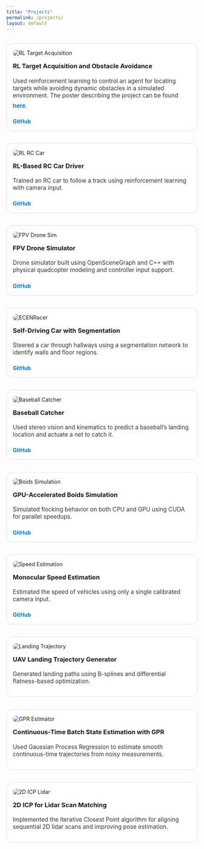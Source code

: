 ```yaml
---
title: "Projects"
permalink: /projects/
layout: default
---
```


<style>
.projects-grid {
  display: grid;
  grid-template-columns: repeat(auto-fit, minmax(320px, 1fr));
  gap: 2rem;
  padding: 1rem 0;
}
.project-tile {
  background: #fff;
  border-radius: 1rem;
  overflow: hidden;
  border: 1px solid #ddd;
  padding: 1rem;
  display: flex;
  flex-direction: column;
  transition: box-shadow 0.3s ease;
}
.project-tile:hover {
  box-shadow: 0 4px 12px rgba(0, 0, 0, 0.1);
}
.project-tile img {
  max-width: 100%;
  height: auto;
  margin-bottom: 0.75rem;
  border-radius: 0.5rem;
}
.project-tile h3 {
  margin: 0.25rem 0;
}
.project-tile p {
  font-size: 0.95rem;
  color: #333;
  flex-grow: 1;
}
.project-tile a {
  color: #007acc;
  text-decoration: none;
  margin-top: 0.5rem;
  font-weight: bold;
  display: inline-block;
}
</style>

<section class="projects-grid">

  <div class="project-tile">
    <img src="/assets/images/rl-drone.gif" alt="RL Target Acquisition">
    <h3>RL Target Acquisition and Obstacle Avoidance</h3>
    <p>Used reinforcement learning to control an agent for locating targets while avoiding dynamic obstacles in a simulated environment.  The poster describing the project can be found <a href="/assets/files/TargetAcquisition.pdf">here</a>.</p>
    <a href="https://github.com/ajordan5/RL-Target-Acquisition">GitHub</a>
  </div>

  <div class="project-tile">
    <img src="/assets/images/rc-rl.gif" alt="RL RC Car">
    <h3>RL-Based RC Car Driver</h3>
    <p>Trained an RC car to follow a track using reinforcement learning with camera input.</p>
    <a href="https://github.com/grastagg/SelfDrivingCarClassTeam4">GitHub</a>
  </div>

  <div class="project-tile">
    <img src="/assets/images/fpv-sim.gif" alt="FPV Drone Sim">
    <h3>FPV Drone Simulator</h3>
    <p>Drone simulator built using OpenSceneGraph and C++ with physical quadcopter modeling and controller input support.</p>
    <a href="https://github.com/MEEN-570-Fall-2022/final-project-grastagg">GitHub</a>
  </div>

  <div class="project-tile">
    <img src="/assets/images/hallway-car.gif" alt="ECENRacer">
    <h3>Self-Driving Car with Segmentation</h3>
    <p>Steered a car through hallways using a segmentation network to identify walls and floor regions.</p>
    <a href="https://github.com/backflipsciboy/ECENRacer">GitHub</a>
  </div>

  <div class="project-tile">
    <img src="/assets/images/baseball-catcher.gif" alt="Baseball Catcher">
    <h3>Baseball Catcher</h3>
    <p>Used stereo vision and kinematics to predict a baseball’s landing location and actuate a net to catch it.</p>
    <a href="https://github.com/backflipsciboy/BaseballCatcher">GitHub</a>
  </div>

  <div class="project-tile">
    <img src="/assets/images/boids.gif" alt="Boids Simulation">
    <h3>GPU-Accelerated Boids Simulation</h3>
    <p>Simulated flocking behavior on both CPU and GPU using CUDA for parallel speedups.</p>
    <a href="https://github.com/grastagg/HPC_final_project">GitHub</a>
  </div>

  <div class="project-tile">
    <img src="/assets/images/speed-estimation.gif" alt="Speed Estimation">
    <h3>Monocular Speed Estimation</h3>
    <p>Estimated the speed of vehicles using only a single calibrated camera input.</p>
    <a href="https://github.com/backflipsciboy/SpeedTrap">GitHub</a>
  </div>

  <div class="project-tile">
    <img src="/assets/images/uav-landing.gif" alt="Landing Trajectory">
    <h3>UAV Landing Trajectory Generator</h3>
    <p>Generated landing paths using B-splines and differential flatness-based optimization.</p>
  </div>

  <div class="project-tile">
    <img src="/assets/images/gpr-estimation.gif" alt="GPR Estimator">
    <h3>Continuous-Time Batch State Estimation with GPR</h3>
    <p>Used Gaussian Process Regression to estimate smooth continuous-time trajectories from noisy measurements.</p>
  </div>

  <div class="project-tile">
    <img src="/assets/images/icp.gif" alt="2D ICP Lidar">
    <h3>2D ICP for Lidar Scan Matching</h3>
    <p>Implemented the Iterative Closest Point algorithm for aligning sequential 2D lidar scans and improving pose estimation.</p>
  </div>

</section>
